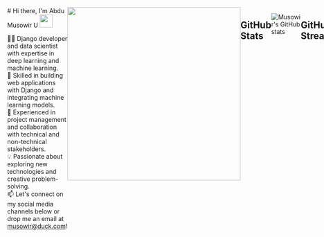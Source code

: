 <link rel="stylesheet" type="text/css" href="style.css">

<div style="display: flex;">
  <div style="flex: 1;">
# Hi there, I'm Abdu Musowir U <img src="https://media.giphy.com/media/hvRJCLFzcasrR4ia7z/giphy.gif" width="30px"/>

👨‍💻 Django developer and data scientist with expertise in deep learning and machine learning.  
🚀 Skilled in building web applications with Django and integrating machine learning models.  
🤝 Experienced in project management and collaboration with technical and non-technical stakeholders.  
💡 Passionate about exploring new technologies and creative problem-solving.  
📫 Let's connect on my social media channels below or drop me an email at musowir@duck.com!  
  </div>
  <div style="flex: 1;">
<img src="https://media.giphy.com/media/RbDKaczqWovIugyJmW/giphy.gif" width="400"/>
</div>
  
  
## GitHub Stats

![Musowir's GitHub stats](https://github-readme-stats.vercel.app/api?username=musowir&show_icons=true&bg_color=00000000&&theme=highcontrast)

## GitHub Streak

![Musowir's GitHub Streak](http://github-readme-streak-stats.herokuapp.com?user=musowir&theme=highcontrast&background=00000000)

## Top Languages

![Musowir's Top Languages](https://github-readme-stats.vercel.app/api/top-langs/?username=musowir&layout=compact&theme=transparent&background=00000000)


## Languages and Tools

![Python](https://img.shields.io/badge/Python-3776AB?style=flat-square&logo=python&logoColor=white)
![Django](https://img.shields.io/badge/Django-092E20?style=flat-square&logo=django&logoColor=white)
![C](https://img.shields.io/badge/C-00599C?style=flat-square&logo=c&logoColor=white)
![Bootstrap](https://img.shields.io/badge/Bootstrap-563D7C?style=flat-square&logo=bootstrap&logoColor=white)
![Jupyter](https://img.shields.io/badge/Jupyter-F37626?style=flat-square&logo=jupyter&logoColor=white)
![Anaconda](https://img.shields.io/badge/Anaconda-44A833?style=flat-square&logo=anaconda&logoColor=white)
![Canva](https://img.shields.io/badge/Canva-20C4CB?style=flat-square&logo=canva&logoColor=white)
![Photoshop](https://img.shields.io/badge/Photoshop-31A8FF?style=flat-square&logo=adobephotoshop&logoColor=white)

### Connect with me:

[![LinkedIn](https://img.shields.io/badge/LinkedIn-0077B5?style=flat-square&logo=linkedin&logoColor=white)](https://www.linkedin.com/in/musowir-u/)
[![Instagram](https://img.shields.io/badge/Instagram-E4405F?style=flat-square&logo=instagram&logoColor=white)](https://instagram.com/musowir_u/)
[![Twitter](https://img.shields.io/badge/Twitter-1DA1F2?style=flat-square&logo=twitter&logoColor=white)](https://twitter.com/musowir_u/)
[![Medium](https://img.shields.io/badge/Medium-12100E?style=flat-square&logo=medium&logoColor=white)]([https://musowir_u.medium.com/](https://medium.com/@musowir_u))
[![Email](https://img.shields.io/badge/Email-D14836?style=flat-square&logo=gmail&logoColor=white)](mailto:musowir@duck.com)
